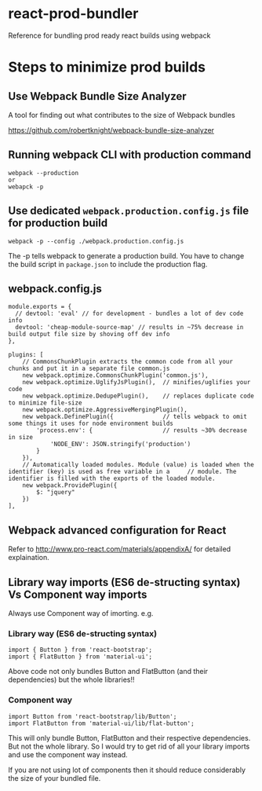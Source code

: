 # react-prod-bundler
Reference for bundling prod ready react builds using webpack

# Steps to minimize prod builds

## Use Webpack Bundle Size Analyzer
A tool for finding out what contributes to the size of Webpack bundles

https://github.com/robertknight/webpack-bundle-size-analyzer

## Running webpack CLI with production command

```
webpack --production
or
webapck -p
```
## Use dedicated ```webpack.production.config.js``` file for production build
```
webpack -p --config ./webpack.production.config.js
```
The -p tells webpack to generate a production build. You have to change the build script in ```package.json``` to include the production flag.

## webpack.config.js
```
module.exports = {
  // devtool: 'eval' // for development - bundles a lot of dev code info
  devtool: 'cheap-module-source-map' // results in ~75% decrease in build output file size by shoving off dev info
},

plugins: [
    // CommonsChunkPlugin extracts the common code from all your chunks and put it in a separate file common.js
    new webpack.optimize.CommonsChunkPlugin('common.js'), 
    new webpack.optimize.UglifyJsPlugin(),  // minifies/uglifies your code
    new webpack.optimize.DedupePlugin(),    // replaces duplicate code to minimize file-size
    new webpack.optimize.AggressiveMergingPlugin(),
    new webpack.DefinePlugin({              // tells webpack to omit some things it uses for node environment builds
        'process.env': {                    // results ~30% decrease in size
            'NODE_ENV': JSON.stringify('production')
        }
    }),
    // Automatically loaded modules. Module (value) is loaded when the identifier (key) is used as free variable in a     // module. The identifier is filled with the exports of the loaded module.
    new webpack.ProvidePlugin({
        $: "jquery"
    })
],
```

## Webpack advanced configuration for React

Refer to http://www.pro-react.com/materials/appendixA/ for detailed explaination.

## Library way imports (ES6 de-structing syntax) Vs Component way imports

Always use Component way of imorting.
e.g.
### Library way (ES6 de-structing syntax)
```
import { Button } from 'react-bootstrap';
import { FlatButton } from 'material-ui';
```
Above code not only bundles Button and FlatButton (and their dependencies) but the whole libraries!!

### Component way
```
import Button from 'react-bootstrap/lib/Button';
import FlatButton from 'material-ui/lib/flat-button';
```
This will only bundle Button, FlatButton and their respective dependencies. But not the whole library. So I would try to get rid of all your library imports and use the component way instead.

If you are not using lot of components then it should reduce considerably the size of your bundled file.
